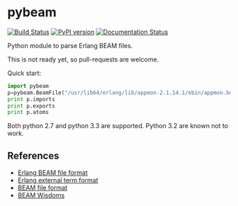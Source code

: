 pybeam
======
[![Build Status](https://travis-ci.org/matwey/pybeam.svg?branch=master)](https://travis-ci.org/matwey/pybeam)
[![PyPI version](https://badge.fury.io/py/pybeam.svg)](https://badge.fury.io/py/pybeam)
[![Documentation Status](https://readthedocs.org/projects/pybeam/badge/?version=latest)](http://pybeam.readthedocs.io/en/latest/?badge=latest)

Python module to parse Erlang BEAM files.

This is not ready yet, so pull-requests are welcome.

Quick start:
```python
import pybeam
p=pybeam.BeamFile("/usr/lib64/erlang/lib/appmon-2.1.14.1/ebin/appmon.beam")
print p.imports
print p.exports
print p.atoms
```

Both python 2.7 and python 3.3 are supported. Python 3.2 are known not to work.

## References
* [Erlang BEAM file format](http://www.erlang.se/~bjorn/beam_file_format.html)
* [Erlang external term format](http://erlang.org/doc/apps/erts/erl_ext_dist.html)
* [BEAM file format](http://synrc.com/publications/cat/Functional%20Languages/Erlang/BEAM.pdf)
* [BEAM Wisdoms](http://beam-wisdoms.clau.se/en/latest/)
 
